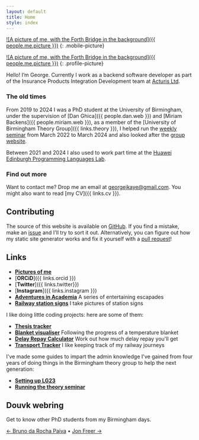 ```yaml
---
layout: default
title: Home
style: index
---
```


[![A picture of me, with the Forth Bridge in the background]({{ people.me.picture }})](/fancam)
{: .mobile-picture}

[![A picture of me, with the Forth Bridge in the background]({{ people.me.picture }})](/fancam)
{: .profile-picture}

Hello! I’m George. Currently I work as a backend software developer as part of
the Insurance Products Integration Development team at
[Acturis Ltd](https://www.acturis.com/).

### The old times

From 2019 to 2024 I was a PhD student at the University of Birmingham, under the supervision of [Dan Ghica]({{ people.dan.web }}) and [Miriam Backens]({{ people.miriam.web }}), as a member of the [University of Birmingham Theory Group]({{ links.theory }}), I helped run the [weekly seminar](https://researchseminars.org/seminar/TheoryCSBham) from
March 2022 to March 2024 and also looked after the [group website](https://www.birmingham.ac.uk/research/activity/computer-science/theory-of-computation/people).

Between 2021 and 2024 I also used to work part time at the [Huawei Edinburgh Programming Languages Lab](https://blogs.ed.ac.uk/he-lab/).

### Find out more

Want to contact me? Drop me an email at georgejkaye@gmail.com. You might also
want to read [my CV]({{ links.cv }}).

## Contributing

The source of this website is available on [GitHub](https://github.com/georgejkaye/georgejkaye.github.io).
If you find a mistake, make an [issue](https://github.com/georgejkaye/georgejkaye.github.io/issues) and I'll try to sort it out.
Alternatively, you can figure out how my static site generator works and fix it yourself with a [pull request](https://github.com/georgejkaye/georgejkaye.github.io/pulls)!

## Links

* [**Pictures of me**](/pictures)
* [**ORCiD**]({{ links.orcid }})
* [**Twitter**]({{ links.twitter}})
* [**Instagram**]({{ links.instagram }})
* [**Adventures in Academia**](/adventures) A series of entertaining escapades
* [**Railway station signs**](/trains/stations/A) I take pictures of station signs

I like doing little coding projects: here are some of them:

* [**Thesis tracker**](https://thesis.georgejkaye.com)
* [**Blanket visualiser**](https://blanket.georgejkaye.com) Following the progress of a temperature blanket
* [**Delay Repay Calculator**](https://delayrepay.georgejkaye.com) Work out how much delay repay you'll get
* [**Transport Tracker**](https://transport.georgejkaye.com) I like keeping track of my railway journeys

I've made some guides to impart the admin knowledge I've gained from four years
of doing things in the Birmingham theory group to help the next generation:

* [**Setting up LG23**](/lg23)
* [**Running the theory seminar**](/seminars)

## Douvk webring

Get to know other PhD students from my Birmingham days.

[← Bruno da Rocha Paiva](https://brunorochapaiva.github.io/)
•
[Jon Freer →](https://jonfreer.co.uk/)
